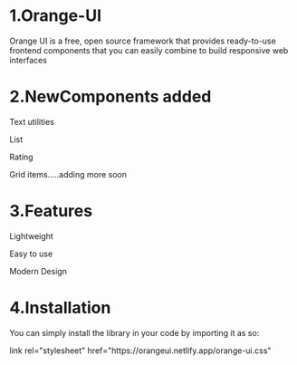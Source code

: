 <h1>1.Orange-UI</h1>
<p>Orange UI is a free, open source framework that provides ready-to-use frontend components that you can easily combine to build responsive web interfaces</p>

<h1>2.NewComponents added</h1> 
  <p>Text utilities</p>
  <p>List</p>
  <p>Rating</p>
  <p>Grid items.....adding more soon</p>

<h1>3.Features</h1> 
  <p>Lightweight</p>
  <p>Easy to use</p>
  <p>Modern Design</p>
  
<h1>4.Installation</h1> 
  <p>You can simply install the library in your code by importing it as so:</p>
  <p>link rel="stylesheet" href="https://orangeui.netlify.app/orange-ui.css"</p>
